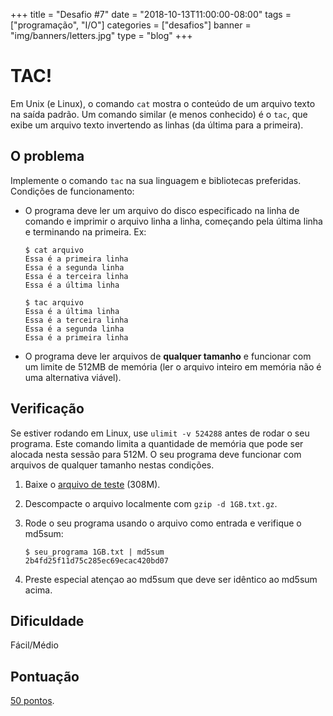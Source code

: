 +++
title = "Desafio #7"
date = "2018-10-13T11:00:00-08:00"
tags = ["programação", "I/O"]
categories = ["desafios"]
banner = "img/banners/letters.jpg"
type = "blog"
+++

# TAC!

Em Unix (e Linux), o comando `cat` mostra o conteúdo de um arquivo texto na
saída padrão. Um comando similar (e menos conhecido) é o `tac`, que exibe um
arquivo texto invertendo as linhas (da última para a primeira).

## O problema

Implemente o comando `tac` na sua linguagem e bibliotecas preferidas. Condições
de funcionamento:

* O programa deve ler um arquivo do disco especificado na linha de comando e
  imprimir o arquivo linha a linha, começando pela última linha e terminando
  na primeira.  Ex:

    ```
    $ cat arquivo
    Essa é a primeira linha
    Essa é a segunda linha
    Essa é a terceira linha
    Essa é a última linha

    $ tac arquivo
    Essa é a última linha
    Essa é a terceira linha
    Essa é a segunda linha
    Essa é a primeira linha
    ```
* O programa deve ler arquivos de **qualquer tamanho** e funcionar com um
  limite de 512MB de memória (ler o arquivo inteiro em memória não é uma
  alternativa viável).

## Verificação

Se estiver rodando em Linux, use `ulimit -v 524288` antes de rodar o seu
programa. Este comando limita a quantidade de memória que pode ser alocada
nesta sessão para 512M. O seu programa deve funcionar com arquivos de qualquer
tamanho nestas condições.

1. Baixe o [arquivo de teste](https://osprogramadores.com/files/d07/1GB.txt.gz) (308M).

1. Descompacte o arquivo localmente com `gzip -d 1GB.txt.gz`.

1. Rode o seu programa usando o arquivo como entrada e verifique o md5sum:

    ```
    $ seu_programa 1GB.txt | md5sum
    2b4fd25f11d75c285ec69ecac420bd07
    ```

1. Preste especial atençao ao md5sum que deve ser idêntico ao md5sum acima.

## Dificuldade

Fácil/Médio

## Pontuação

[50 pontos](https://osprogramadores.com/scores).
